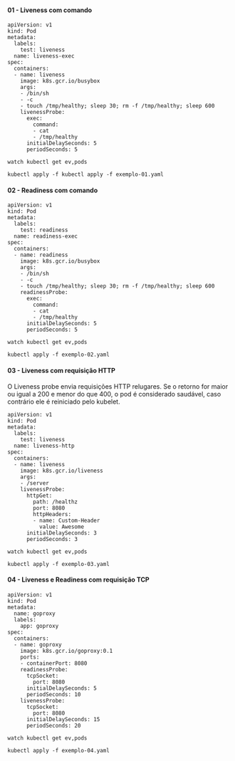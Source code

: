 #### 01 - Liveness com comando

```
apiVersion: v1
kind: Pod
metadata:
  labels:
    test: liveness
  name: liveness-exec
spec:
  containers:
  - name: liveness
    image: k8s.gcr.io/busybox
    args:
    - /bin/sh
    - -c
    - touch /tmp/healthy; sleep 30; rm -f /tmp/healthy; sleep 600
    livenessProbe:
      exec:
        command:
        - cat
        - /tmp/healthy
      initialDelaySeconds: 5
      periodSeconds: 5
```

```
watch kubectl get ev,pods
```

```
kubectl apply -f kubectl apply -f exemplo-01.yaml
```

#### 02 - Readiness com comando

```
apiVersion: v1
kind: Pod
metadata:
  labels:
    test: readiness
  name: readiness-exec
spec:
  containers:
  - name: readiness
    image: k8s.gcr.io/busybox
    args:
    - /bin/sh
    - -c
    - touch /tmp/healthy; sleep 30; rm -f /tmp/healthy; sleep 600
    readinessProbe:
      exec:
        command:
        - cat
        - /tmp/healthy
      initialDelaySeconds: 5
      periodSeconds: 5
```

```
watch kubectl get ev,pods
```

```
kubectl apply -f exemplo-02.yaml
```

#### 03 - Liveness com requisição HTTP

O Liveness probe envia requisições HTTP relugares. Se o retorno for maior ou igual a 200 e menor do que 400, o pod é considerado saudável, caso contrário ele é reiniciado pelo kubelet.

```
apiVersion: v1
kind: Pod
metadata:
  labels:
    test: liveness
  name: liveness-http
spec:
  containers:
  - name: liveness
    image: k8s.gcr.io/liveness
    args:
    - /server
    livenessProbe:
      httpGet:
        path: /healthz
        port: 8080
        httpHeaders:
        - name: Custom-Header
          value: Awesome
      initialDelaySeconds: 3
      periodSeconds: 3
```

```
watch kubectl get ev,pods
```

```
kubectl apply -f exemplo-03.yaml
```

#### 04 - Liveness e Readiness com requisição TCP

```
apiVersion: v1
kind: Pod
metadata:
  name: goproxy
  labels:
    app: goproxy
spec:
  containers:
  - name: goproxy
    image: k8s.gcr.io/goproxy:0.1
    ports:
    - containerPort: 8080
    readinessProbe:
      tcpSocket:
        port: 8080
      initialDelaySeconds: 5
      periodSeconds: 10
    livenessProbe:
      tcpSocket:
        port: 8080
      initialDelaySeconds: 15
      periodSeconds: 20
```

```
watch kubectl get ev,pods
```

```
kubectl apply -f exemplo-04.yaml
```

